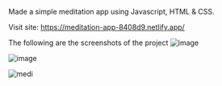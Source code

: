 Made a simple meditation app using Javascript, HTML & CSS.

Visit site: https://meditation-app-8408d9.netlify.app/ 

The following are the screenshots of the project
![image](https://user-images.githubusercontent.com/47115164/87395678-5e58c700-c5cf-11ea-9c62-0035849f2c8e.png)

![image](https://user-images.githubusercontent.com/47115164/87395800-8ba57500-c5cf-11ea-9389-6085e4c95d05.png)

![medi](https://user-images.githubusercontent.com/47115164/87515474-8280da80-c699-11ea-9ba5-2b5b807bec93.png)


